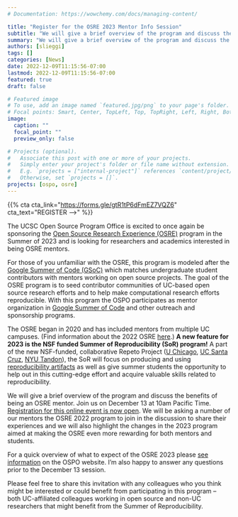 ```yaml
---
# Documentation: https://wowchemy.com/docs/managing-content/

title: "Register for the OSRE 2023 Mentor Info Session"
subtitle: "We will give a brief overview of the program and discuss the benefits of being an OSRE mentor. Join us on December 13 at 10am Pacific Time."
summary: "We will give a brief overview of the program and discuss the benefits of being an OSRE mentor. Join us on December 13 at 10am Pacific Time. Registration is now open. We will be asking a number of our mentors the OSRE 2022 program to join in the discussion to share their experiences and we will also highlight the changes in the 2023 program aimed at making the OSRE even more rewarding for both mentors and students."
authors: [slieggi]
tags: []
categories: [News]
date: 2022-12-09T11:15:56-07:00
lastmod: 2022-12-09T11:15:56-07:00
featured: true
draft: false

# Featured image
# To use, add an image named `featured.jpg/png` to your page's folder.
# Focal points: Smart, Center, TopLeft, Top, TopRight, Left, Right, BottomLeft, Bottom, BottomRight.
image:
  caption: ""
  focal_point: ""
  preview_only: false

# Projects (optional).
#   Associate this post with one or more of your projects.
#   Simply enter your project's folder or file name without extension.
#   E.g. `projects = ["internal-project"]` references `content/project/deep-learning/index.md`.
#   Otherwise, set `projects = []`.
projects: [ospo, osre]
---
```


{{% cta cta_link="https://forms.gle/gtR1tP6dFmEZ7VQZ6" cta_text="REGISTER -->" %}}

The UCSC Open Source Program Office is excited to once again be sponsoring the [Open Source Research Experience (OSRE)](https://ospo.ucsc.edu/osre/) program in the Summer of 2023 and is looking for researchers and academics interested in being OSRE mentors.
 
For those of you unfamiliar with the OSRE, this program is modeled after the [Google Summer of Code (GSoC)](https://summerofcode.withgoogle.com/)  which matches undergraduate student contributors with mentors working on open source projects. The goal of the OSRE program is to seed contributor communities of UC-based open source research efforts and to help make computational research efforts reproducible. With this program the OSPO participates as mentor organization in [Google Summer of Code](https://summerofcode.withgoogle.com/) and other outreach and sponsorship programs.
 
The OSRE began in 2020 and has included mentors from multiple UC campuses. (Find information about the 2022 OSRE [here](https://cross.ucsc.edu/2022-osre/index.html).)  **A new feature for 2023 is the NSF funded Summer of Reproducibility (SoR) program!** A part of the new NSF-funded, collaborative Repeto Project ([U Chicago](https://www.nsf.gov/awardsearch/showAward?AWD_ID=2226406), [UC Santa Cruz](https://www.nsf.gov/awardsearch/showAward?AWD_ID=2226407), [NYU Tandon](https://www.nsf.gov/awardsearch/showAward?AWD_ID=2226408)), the SoR will focus on producing and using [reproducibility artifacts](https://www.acm.org/publications/policies/artifact-review-and-badging-current) as well as give summer students the opportunity to help out in this cutting-edge effort and acquire valuable skills related to reproducibility.
 
We will give a brief overview of the program and discuss the benefits of being an OSRE mentor. Join us on December 13 at 10am Pacific Time. [Registration for this online event is now open](https://forms.gle/gtR1tP6dFmEZ7VQZ6). We will be asking a number of our mentors the OSRE 2022 program to join in the discussion to share their experiences and we will also highlight the changes in the 2023 program aimed at making the OSRE even more rewarding for both mentors and students.
 
For a quick overview of what to expect of the OSRE 2023 please [see information](https://ospo.ucsc.edu/osre/) on the OSPO website. I’m also happy to answer any questions prior to the December 13 session.
 
Please feel free to share this invitation with any colleagues who you think might be interested or could benefit from participating in this program – both UC-affiliated colleagues working in open source and non-UC researchers that might benefit from the Summer of Reproducibility.